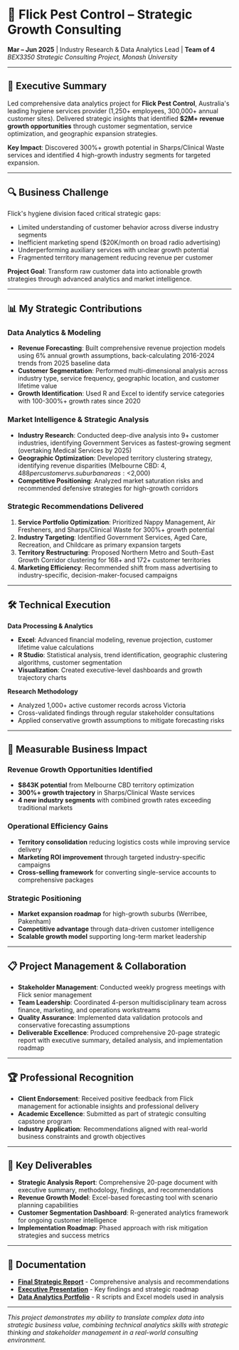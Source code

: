 # 🧼 **Flick Pest Control – Strategic Growth Consulting**
**Mar – Jun 2025** | Industry Research & Data Analytics Lead | **Team of 4**  
*BEX3350 Strategic Consulting Project, Monash University*

---

## 🎯 **Executive Summary**

Led comprehensive data analytics project for **Flick Pest Control**, Australia's leading hygiene services provider (1,250+ employees, 300,000+ annual customer sites). Delivered strategic insights that identified **$2M+ revenue growth opportunities** through customer segmentation, service optimization, and geographic expansion strategies.

**Key Impact**: Discovered 300%+ growth potential in Sharps/Clinical Waste services and identified 4 high-growth industry segments for targeted expansion.

---

## 🔍 **Business Challenge**

Flick's hygiene division faced critical strategic gaps:
- Limited understanding of customer behavior across diverse industry segments  
- Inefficient marketing spend ($20K/month on broad radio advertising)  
- Underperforming auxiliary services with unclear growth potential  
- Fragmented territory management reducing revenue per customer  

**Project Goal**: Transform raw customer data into actionable growth strategies through advanced analytics and market intelligence.

---

## 📊 **My Strategic Contributions**

### **Data Analytics & Modeling**
- **Revenue Forecasting**: Built comprehensive revenue projection models using 6% annual growth assumptions, back-calculating 2016-2024 trends from 2025 baseline data  
- **Customer Segmentation**: Performed multi-dimensional analysis across industry type, service frequency, geographic location, and customer lifetime value  
- **Growth Identification**: Used R and Excel to identify service categories with 100-300%+ growth rates since 2020  

### **Market Intelligence & Strategic Analysis**
- **Industry Research**: Conducted deep-dive analysis into 9+ customer industries, identifying Government Services as fastest-growing segment (overtaking Medical Services by 2025)  
- **Geographic Optimization**: Developed territory clustering strategy, identifying revenue disparities (Melbourne CBD: $4,488 per customer vs. suburban areas: <$2,000)  
- **Competitive Positioning**: Analyzed market saturation risks and recommended defensive strategies for high-growth corridors  

### **Strategic Recommendations Delivered**
1. **Service Portfolio Optimization**: Prioritized Nappy Management, Air Fresheners, and Sharps/Clinical Waste for 300%+ growth potential  
2. **Industry Targeting**: Identified Government Services, Aged Care, Recreation, and Childcare as primary expansion targets  
3. **Territory Restructuring**: Proposed Northern Metro and South-East Growth Corridor clustering for 168+ and 172+ customer territories  
4. **Marketing Efficiency**: Recommended shift from mass advertising to industry-specific, decision-maker-focused campaigns  

---

## 🛠️ **Technical Execution**

**Data Processing & Analytics**  
- **Excel**: Advanced financial modeling, revenue projection, customer lifetime value calculations  
- **R Studio**: Statistical analysis, trend identification, geographic clustering algorithms, customer segmentation  
- **Visualization**: Created executive-level dashboards and growth trajectory charts  

**Research Methodology**  
- Analyzed 1,000+ active customer records across Victoria  
- Cross-validated findings through regular stakeholder consultations  
- Applied conservative growth assumptions to mitigate forecasting risks  

---

## 🚀 **Measurable Business Impact**

### **Revenue Growth Opportunities Identified**
- **$843K potential** from Melbourne CBD territory optimization  
- **300%+ growth trajectory** in Sharps/Clinical Waste services  
- **4 new industry segments** with combined growth rates exceeding traditional markets  

### **Operational Efficiency Gains**
- **Territory consolidation** reducing logistics costs while improving service delivery  
- **Marketing ROI improvement** through targeted industry-specific campaigns  
- **Cross-selling framework** for converting single-service accounts to comprehensive packages  

### **Strategic Positioning**
- **Market expansion roadmap** for high-growth suburbs (Werribee, Pakenham)  
- **Competitive advantage** through data-driven customer intelligence  
- **Scalable growth model** supporting long-term market leadership  

---

## 📋 **Project Management & Collaboration**

- **Stakeholder Management**: Conducted weekly progress meetings with Flick senior management  
- **Team Leadership**: Coordinated 4-person multidisciplinary team across finance, marketing, and operations workstreams  
- **Quality Assurance**: Implemented data validation protocols and conservative forecasting assumptions  
- **Deliverable Excellence**: Produced comprehensive 20-page strategic report with executive summary, detailed analysis, and implementation roadmap  

---

## 🏆 **Professional Recognition**

- **Client Endorsement**: Received positive feedback from Flick management for actionable insights and professional delivery  
- **Academic Excellence**: Submitted as part of strategic consulting capstone program  
- **Industry Application**: Recommendations aligned with real-world business constraints and growth objectives  

---

## 📁 **Key Deliverables**

- **Strategic Analysis Report**: Comprehensive 20-page document with executive summary, methodology, findings, and recommendations  
- **Revenue Growth Model**: Excel-based forecasting tool with scenario planning capabilities  
- **Customer Segmentation Dashboard**: R-generated analytics framework for ongoing customer intelligence  
- **Implementation Roadmap**: Phased approach with risk mitigation strategies and success metrics  

---

## 🔗 **Documentation**

- [**Final Strategic Report**](https://github.com/nn-projects/flick-strategy-project/blob/main/Flick_report.pdf) - Comprehensive analysis and recommendations  
- [**Executive Presentation**](https://github.com/nn-projects/flick-strategy-project/blob/main/Flick_presentation.pptx) - Key findings and strategic roadmap  
- [**Data Analytics Portfolio**](link-to-code) - R scripts and Excel models used in analysis  

---

*This project demonstrates my ability to translate complex data into strategic business value, combining technical analytics skills with strategic thinking and stakeholder management in a real-world consulting environment.*
